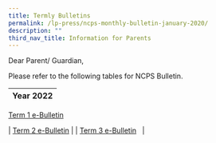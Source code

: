 ```yaml
---
title: Termly Bulletins
permalink: /lp-press/ncps-monthly-bulletin-january-2020/
description: ""
third_nav_title: Information for Parents
---
```

Dear Parent/ Guardian,

Please refer to the following tables for NCPS Bulletin.


| **Year 2022** | 
| -------- | 
[Term 1 e-Bulletin](https://cms.isomer.gov.sg/sites/moe-ncps/media/files/mediaDirectory/files%2FTermly%20Bulletin/editMediaSettings/2022%20Term%203%20e-Bulletin.pdf)

| [Term 2 e-Bulletin](/files/2022-Term-2-e-Bulletin.pdf)   |
| [Term 3 e-Bulletin](/files/2022-Term-3-e-Bulletin.pdf)   |